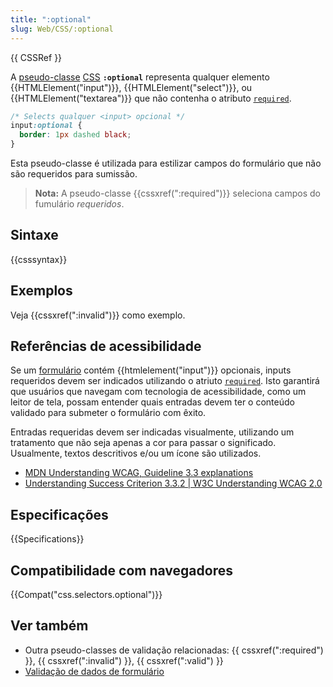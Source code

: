 ```yaml
---
title: ":optional"
slug: Web/CSS/:optional
---
```


{{ CSSRef }}

A [pseudo-classe](/pt-BR/docs/Web/CSS/Pseudo-classes) [CSS](/pt-BR/docs/Web/CSS) **`:optional`** representa qualquer elemento {{HTMLElement("input")}}, {{HTMLElement("select")}}, ou {{HTMLElement("textarea")}} que não contenha o atributo [`required`](/pt-BR/docs/Web/HTML/Element/input#required).

```css
/* Selects qualquer <input> opcional */
input:optional {
  border: 1px dashed black;
}
```

Esta pseudo-classe é utilizada para estilizar campos do formulário que não são requeridos para sumissão.

> **Nota:** A pseudo-classe {{cssxref(":required")}} seleciona campos do fumulário _requeridos_.

## Sintaxe

{{csssyntax}}

## Exemplos

Veja {{cssxref(":invalid")}} como exemplo.

## Referências de acessibilidade

Se um [formulário](/pt-BR/docs/Web/HTML/Element/form) contém {{htmlelement("input")}} opcionais, inputs requeridos devem ser indicados utilizando o atriuto [`required`](/pt-BR/docs/Web/HTML/Element/input#required). Isto garantirá que usuários que navegam com tecnologia de acessibilidade, como um leitor de tela, possam entender quais entradas devem ter o conteúdo validado para submeter o formulário com êxito.

Entradas requeridas devem ser indicadas visualmente, utilizando um tratamento que não seja apenas a cor para passar o significado. Usualmente, textos descritivos e/ou um ícone são utilizados.

- [MDN Understanding WCAG, Guideline 3.3 explanations](/pt-BR/docs/Web/Accessibility/Understanding_WCAG/Understandable#Guideline_3.3_%E2%80%94_Input_Assistance_Help_users_avoid_and_correct_mistakes)
- [Understanding Success Criterion 3.3.2 | W3C Understanding WCAG 2.0](https://www.w3.org/TR/UNDERSTANDING-WCAG20/minimize-error-cues.html)

## Especificações

{{Specifications}}

## Compatibilidade com navegadores

{{Compat("css.selectors.optional")}}

## Ver também

- Outra pseudo-classes de validação relacionadas: {{ cssxref(":required") }}, {{ cssxref(":invalid") }}, {{ cssxref(":valid") }}
- [Validação de dados de formulário](/pt-BR/docs/Learn/HTML/Forms/Form_validation)
